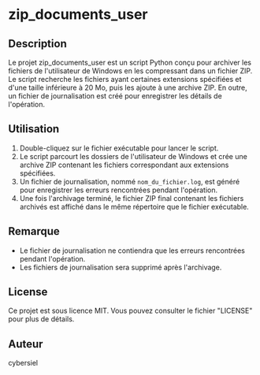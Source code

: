 zip_documents_user
==============

Description
------------
Le projet zip_documents_user est un script Python conçu pour archiver les fichiers de l'utilisateur de Windows en les compressant dans un fichier ZIP. Le script recherche les fichiers ayant certaines extensions spécifiées et d'une taille inférieure à 20 Mo, puis les ajoute à une archive ZIP. En outre, un fichier de journalisation est créé pour enregistrer les détails de l'opération.

Utilisation
-----------
1. Double-cliquez sur le fichier exécutable pour lancer le script.
2. Le script parcourt les dossiers de l'utilisateur de Windows et crée une archive ZIP contenant les fichiers correspondant aux extensions spécifiées.
3. Un fichier de journalisation, nommé `nom_du_fichier.log`, est généré pour enregistrer les erreurs rencontrées pendant l'opération.
4. Une fois l'archivage terminé, le fichier ZIP final contenant les fichiers archivés est affiché dans le même répertoire que le fichier exécutable.

Remarque
--------
- Le fichier de journalisation ne contiendra que les erreurs rencontrées pendant l'opération.
- Les fichiers de journalisation sera supprimé après l'archivage.

License
-------
Ce projet est sous licence MIT. Vous pouvez consulter le fichier "LICENSE" pour plus de détails.

Auteur
------
cybersiel
